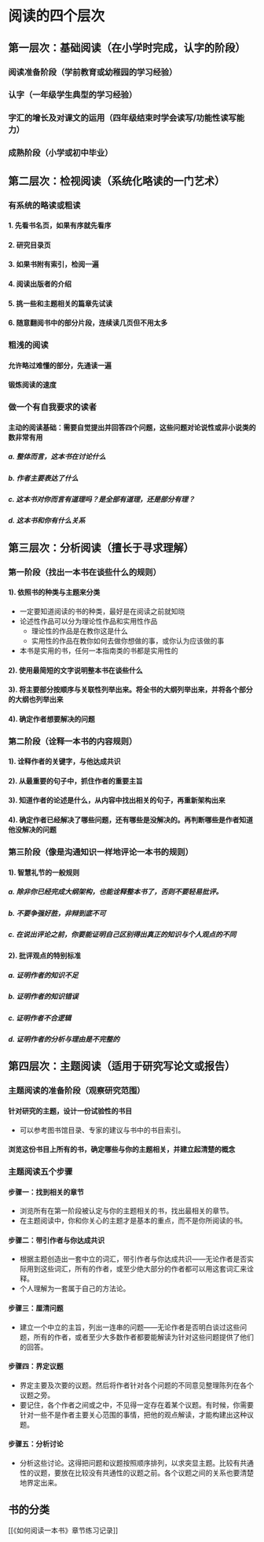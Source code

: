 
# 阅读的四个层次

## 第一层次：基础阅读（在小学时完成，认字的阶段）

### 阅读准备阶段（学前教育或幼稚园的学习经验）

### 认字（一年级学生典型的学习经验）

### 字汇的增长及对课文的运用（四年级结束时学会读写/功能性读写能力）

### 成熟阶段（小学或初中毕业）

## 第二层次：检视阅读（系统化略读的一门艺术）

### 有系统的略读或粗读

#### 1. 先看书名页，如果有序就先看序

#### 2. 研究目录页

#### 3. 如果书附有索引，检阅一遍

#### 4. 阅读出版者的介绍

#### 5. 挑一些和主题相关的篇章先试读  

#### 6. 随意翻阅书中的部分片段，连续读几页但不用太多

### 粗浅的阅读

#### 允许略过难懂的部分，先通读一遍

#### 锻炼阅读的速度

### 做一个有自我要求的读者

#### 主动的阅读基础：需要自觉提出并回答四个问题，这些问题对论说性或非小说类的数非常有用

##### a. 整体而言，这本书在讨论什么
##### b. 作者主要表达了什么
##### c. 这本书对你而言有道理吗？是全部有道理，还是部分有理？
##### d. 这本书和你有什么关系

## 第三层次：分析阅读（擅长于寻求理解）

### 第一阶段（找出一本书在谈些什么的规则）

#### 1). 依照书的种类与主题来分类

* 一定要知道阅读的书的种类，最好是在阅读之前就知晓
* 论述性作品可以分为理论性作品和实用性作品
	* 理论性的作品是在教你这是什么
	* 实用性的作品在教你如何去做你想做的事，或你认为应该做的事
* 本书是实用的书，任何一本指南类的书都是实用性的

#### 2). 使用最简短的文字说明整本书在谈些什么

#### 3). 将主要部分按顺序与关联性列举出来。将全书的大纲列举出来，并将各个部分的大纲也列举出来

#### 4). 确定作者想要解决的问题

### 第二阶段（诠释一本书的内容规则）

#### 1). 诠释作者的关键字，与他达成共识

#### 2). 从最重要的句子中，抓住作者的重要主旨

#### 3). 知道作者的论述是什么，从内容中找出相关的句子，再重新架构出来

#### 4). 确定作者已经解决了哪些问题，还有哪些是没解决的。再判断哪些是作者知道他没解决的问题

### 第三阶段（像是沟通知识一样地评论一本书的规则）

#### 1). 智慧礼节的一般规则

##### a. 除非你已经完成大纲架构，也能诠释整本书了，否则不要轻易批评。
##### b. 不要争强好胜，非辩到底不可
##### c. 在说出评论之前，你要能证明自己区别得出真正的知识与个人观点的不同

#### 2). 批评观点的特别标准

##### a. 证明作者的知识不足

##### b. 证明作者的知识错误

##### c. 证明作者不合逻辑

##### d. 证明作者的分析与理由是不完整的

## 第四层次：主题阅读（适用于研究写论文或报告）

### 主题阅读的准备阶段（观察研究范围）

#### 针对研究的主题，设计一份试验性的书目

* 可以参考图书馆目录、专家的建议与书中的书目索引。

#### 浏览这份书目上所有的书，确定哪些与你的主题相关，并建立起清楚的概念

### 主题阅读五个步骤

#### 步骤一：找到相关的章节

* 浏览所有在第一阶段被认定与你的主题相关的书，找出最相关的章节。
* 在主题阅读中，你和你关心的主题才是基本的重点，而不是你所阅读的书。

#### 步骤二：带引作者与你达成共识

* 根据主题创造出一套中立的词汇，带引作者与你达成共识——无论作者是否实际用到这些词汇，所有的作者，或至少绝大部分的作者都可以用这套词汇来诠释。
* 个人理解为一套属于自己的方法论。

#### 步骤三：厘清问题

* 建立一个中立的主旨，列出一连串的问题——无论作者是否明白谈过这些问题，所有的作者，或者至少大多数作者都要能解读为针对这些问题提供了他们的回答。

#### 步骤四：界定议题

* 界定主要及次要的议题。然后将作者针对各个问题的不同意见整理陈列在各个议题之旁。
* 要记住，各个作者之间或之中，不见得一定存在着某个议题。有时候，你需要针对一些不是作者主要关心范围的事情，把他的观点解读，才能构建出这种议题。

#### 步骤五：分析讨论

* 分析这些讨论。这得把问题和议题按照顺序排列，以求突显主题。比较有共通性的议题，要放在比较没有共通性的议题之前。各个议题之间的关系也要清楚地界定出来。

## 书的分类

[[《如何阅读一本书》章节练习记录]]

